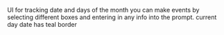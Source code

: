 UI for tracking date and days of the month
you can make events by selecting different boxes and entering in any info into the prompt. current day date has teal border
